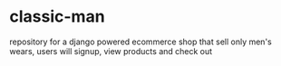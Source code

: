 # classic-man
repository for a django powered ecommerce shop that sell only men's wears, users will signup, view products and check out

